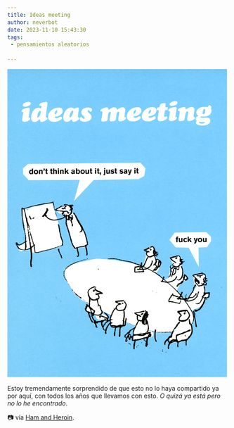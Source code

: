 ```yaml
---
title: Ideas meeting
author: neverbot
date: 2023-11-10 15:43:30
tags:
 - pensamientos aleatorios

---
```


![ideas-meeting](./ideas-meeting/ideas-meeting.png)

Estoy tremendamente sorprendido de que esto no lo haya compartido ya por aquí, con todos los años que llevamos con esto. *O quizá ya está pero no lo he encontrado*.

📷 vía [Ham and Heroin](https://www.hamandheroin.com/post/616165109450031104/modern-toss).
